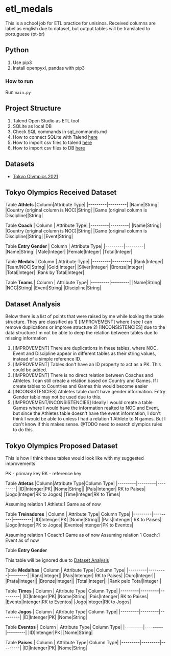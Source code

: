 # etl_medals

This is a school job for ETL practice for unisinos. Received columns are label as english due to dataset, but output tables will be translated to portuguese (pt-br)

## Python

1. Use pip3
1. Install openpyxl, pandas with pip3

### How to run

Run `main.py`

## Project Structure

1. Talend Open Studio as ETL tool
1. SQLite as local DB
1. Check SQL commands in sql_commands.md
1. How to connect SQLite with Talend [here](https://community.talend.com/s/article/How-to-install-and-create-an-SQLite-database-and-integrate-it-with-Talend-vceCf?language=en_US)
1. How to import csv files to talend [here](https://www.youtube.com/watch?v=K7dVHiES9NY&ab_channel=AdamTech)
1. How to import csv files to DB [here](https://www.youtube.com/watch?v=CXznw2YBe2I&ab_channel=manishagupta)

## Datasets

- [Tokyo Olympics 2021](https://www.kaggle.com/arjunprasadsarkhel/2021-olympics-in-tokyo)

## Tokyo Olympics Received Dataset

Table **Athlets**
|Column|Attribute Type| 
|---------|---------|
|Name|String|
|Country (original column is NOC)|String|
|Game (original column is Discipline)|String|

Table **Coach**
| Column | Attribute Type| 
|---------|---------|
|Name|String|
|Country (original column is NOC)|String|
|Game (original column is Discipline)|String|
|Event|String|

Table **Entry Gender**
| Column | Attribute Type| 
|---------|---------|
|Name|String|
|Male|Integer|
|Female|Integer|
|Total|Integer|

Table **Medals**
| Column | Attribute Type| 
|---------|---------|
|Rank|Integer|
|Team/NOC|String|
|Gold|Integer|
|Silver|Integer|
|Bronze|Integer|
|Total|Integer|
|Rank by Total|Integer|

Table **Teams**
| Column | Attribute Type| 
|---------|---------|
|Name|String|
|NOC|String|
|Event|String|
|Discipline|String|

## Dataset Analysis

Below there is a list of points that were raised by me while looking the table structure. They are classified as 1) [IMPROVEMENT] where I see I can remove duplications or improve structure 2) [INCONSISTENCIES] due to the data structure I'm not be able to deep the relation between tables due to missing information 

1. [IMPROVEMENT] There are duplications in these tables, where NOC, Event and Discipline appear in different tables as their string values, instead of a simple reference ID.
2. [IMPROVEMENT] Tables don't have an ID property to act as a PK. This could be added.
3. [IMPROVEMENT] There is no direct relation between Coaches and Athletes. I can still create a relation based on Country and Games. If I create tables to Countries and Games this would become easier
4. [INCONSISTENCIES] Athletes table don't have gender information. Entry Gender table may not be used due to this.
5. [IMPROVEMENT/INCONSISTENCIES] Ideally I would create a table Games where I would have the information realted to NOC and Event, but since the Athletes table doesn't have the event information, I don't think I would be able to unless I had a relation 1 Athlete to N games. But I don't know if this makes sense. @TODO need to search olympics rules to do this.


## Tokyo Olympics Proposed Dataset

This is how I think these tables would look like with my suggested improvements

PK - primary key
RK - reference key

Table **Atletas**
|Column|Attribute Type|Column Type| 
|---------|---------|---------|
|ID|Intenger|PK|
|Nome|String||
|Pais|Intenger| RK to Paises|
|Jogo|Integer|RK to Jogos|
|Time|Integer|RK to Times|

Assuming relation 1 Athlete:1 Game as of now

Table **Treinadores**
| Column | Attribute Type| Column Type| 
|---------|---------|---------|
|ID|Intenger|PK|
|Nome|String||
|Pais|Intenger| RK to Paises|
|Jogo|Integer|PK to Jogos|
|Eventos|Intenger|PK to Eventos|

Assuming relation 1 Coach:1 Game as of now
Assuming relation 1 Coach:1 Event as of now

Table **Entry Gender**

This table will be ignored due to [Dataset Analysis](#dataset-analysis)

Table **Medalhas**
| Column | Attribute Type| Column Type| 
|---------|---------|---------|
|Rank|Integer||
|Pais|Intenger| RK to Paises|
|Ouro|Integer||
|Prata|Integer||
|Bronze|Integer||
|Total|Integer||
|Rank pelo Total|Integer||

Table **Times**
| Column | Attribute Type| Column Type| 
|---------|---------|---------|
|ID|Intenger|PK|
|Nome|String|
|Pais|Intenger| RK to Paises|
|Evento|Intenger|RK to Eventos|
|Jogo|Integer|RK to Jogos|

Table **Jogos**
| Column | Attribute Type| Column Type| 
|---------|---------|---------|
|ID|Intenger|PK|
|Nome|String|

Table **Eventos**
| Column | Attribute Type| Column Type| 
|---------|---------|---------|
|ID|Intenger|PK|
|Nome|String|

Table **Paises**
| Column | Attribute Type| Column Type| 
|---------|---------|---------|
|ID|Intenger|PK|
|Nome|String|
